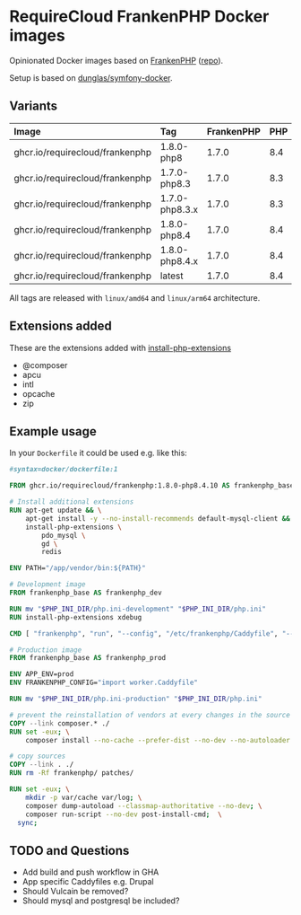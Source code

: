 # RequireCloud FrankenPHP Docker images

Opinionated Docker images based on [FrankenPHP](https://frankenphp.dev) ([repo](https://github.com/php/frankenphp)).

Setup is based on [dunglas/symfony-docker](https://github.com/dunglas/symfony-docker).

## Variants

| Image                           | Tag            | FrankenPHP | PHP |
|:--------------------------------|:---------------|:-----------|:----|
| ghcr.io/requirecloud/frankenphp | 1.8.0-php8     | 1.7.0      | 8.4 |
| ghcr.io/requirecloud/frankenphp | 1.7.0-php8.3   | 1.7.0      | 8.3 |
| ghcr.io/requirecloud/frankenphp | 1.7.0-php8.3.x | 1.7.0      | 8.3 |
| ghcr.io/requirecloud/frankenphp | 1.8.0-php8.4   | 1.7.0      | 8.4 |
| ghcr.io/requirecloud/frankenphp | 1.8.0-php8.4.x | 1.7.0      | 8.4 |
| ghcr.io/requirecloud/frankenphp | latest         | 1.7.0      | 8.4 |

All tags are released with `linux/amd64` and `linux/arm64` architecture.

## Extensions added

These are the extensions added with [install-php-extensions](https://github.com/mlocati/docker-php-extension-installer)

- @composer
- apcu
- intl
- opcache
- zip

## Example usage

In your `Dockerfile` it could be used e.g. like this:

```Dockerfile
#syntax=docker/dockerfile:1

FROM ghcr.io/requirecloud/frankenphp:1.8.0-php8.4.10 AS frankenphp_base

# Install additional extensions
RUN apt-get update && \
    apt-get install -y --no-install-recommends default-mysql-client && \
    install-php-extensions \
        pdo_mysql \
        gd \
        redis

ENV PATH="/app/vendor/bin:${PATH}"

# Development image
FROM frankenphp_base AS frankenphp_dev

RUN mv "$PHP_INI_DIR/php.ini-development" "$PHP_INI_DIR/php.ini"
RUN install-php-extensions xdebug

CMD [ "frankenphp", "run", "--config", "/etc/frankenphp/Caddyfile", "--watch" ]

# Production image
FROM frankenphp_base AS frankenphp_prod

ENV APP_ENV=prod
ENV FRANKENPHP_CONFIG="import worker.Caddyfile"

RUN mv "$PHP_INI_DIR/php.ini-production" "$PHP_INI_DIR/php.ini"

# prevent the reinstallation of vendors at every changes in the source code
COPY --link composer.* ./
RUN set -eux; \
	composer install --no-cache --prefer-dist --no-dev --no-autoloader --no-scripts --no-progress

# copy sources
COPY --link . ./
RUN rm -Rf frankenphp/ patches/

RUN set -eux; \
	mkdir -p var/cache var/log; \
	composer dump-autoload --classmap-authoritative --no-dev; \
	composer run-script --no-dev post-install-cmd;  \
  sync;
```

## TODO and Questions

- Add build and push workflow in GHA
- App specific Caddyfiles e.g. Drupal
- Should Vulcain be removed?
- Should mysql and postgresql be included?
